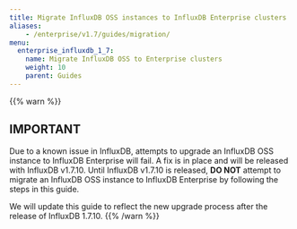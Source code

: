 ```yaml
---
title: Migrate InfluxDB OSS instances to InfluxDB Enterprise clusters
aliases:
    - /enterprise/v1.7/guides/migration/
menu:
  enterprise_influxdb_1_7:
    name: Migrate InfluxDB OSS to Enterprise clusters
    weight: 10
    parent: Guides
---
```


{{% warn %}}
## IMPORTANT
Due to a known issue in InfluxDB, attempts to upgrade an InfluxDB OSS instance to
InfluxDB Enterprise will fail.
A fix is in place and will be released with InfluxDB v1.7.10.
Until InfluxDB v1.7.10 is released, **DO NOT** attempt to migrate an InfluxDB OSS
instance to InfluxDB Enterprise by following the steps in this guide.

We will update this guide to reflect the new upgrade process after the release of InfluxDB 1.7.10.
{{% /warn %}}

<!-- The following guide has step-by-step instructions for migrating an InfluxDB open source (OSS)
instance into an InfluxDB Enterprise cluster.

{{% warn %}}
The process assumes that you already have a fully configured InfluxDB Enterprise cluster
of three or more meta nodes and zero or more data nodes. If you need instructions for meta node installation:
- [Production installation of meta nodes](/enterprise_influxdb/v1.7/production_installation/meta_node_installation/)
{{% /warn %}}

Please note that this migration process:

* Deletes all data from any data nodes that are already part of the InfluxDB Enterprise cluster
* Will transfer all users from the OSS instance to the InfluxDB Enterprise Cluster*
* Requires downtime for writes and reads for the OSS instance

{{% warn %}}
If you're using an InfluxDB Enterprise cluster version prior to 0.7.4, the
following steps will **not** transfer users from the OSS instance to the
InfluxDB Enterprise Cluster.
{{% /warn %}}

In addition, please refrain from creating a Global Admin user in the InfluxDB Enterprise Web Console before implementing these steps. If you’ve already created a Global Admin user, contact support.

## Modify the `/etc/hosts` file

Add the IP and hostname of the InfluxDB OSS instance to the
`/etc/hosts` file on all nodes in the InfluxDB Enterprise cluster.
Ensure that all cluster IPs and hostnames are also in the OSS
instance’s `/etc/hosts` file.

**Note:** All node hostnames must be completely resolvable by all
other nodes in the cluster. If you have DNS already setup in your
environment, then this step can be skipped.

## For all existing InfluxDB Enterprise data nodes:

### 1. Remove the data node from the InfluxDB Enterprise cluster

From a **meta** node in your InfluxDB Enterprise cluster, enter:

```bash
influxd-ctl remove-data <data_node_hostname>:8088
```

### 2. Delete any existing data

On each **data** node that you dropped from the cluster, enter:

```bash
sudo rm -rf /var/lib/influxdb/{meta,data,hh}
```

### 3. Create new directories

On each data node that you dropped from the cluster, enter:

```bash
sudo mkdir /var/lib/influxdb/{data,hh,meta}
```

To ensure the file permissions are correct please run:

```bash
sudo chown -R influxdb:influxdb /var/lib/influxdb
```

## For the InfluxDB OSS instance:

### 1. Stop all writes to the InfluxDB OSS instance

### 2. Stop the influxdb service on the InfluxDB OSS instance

On sysvinit systems, use the `service` command:

```bash
sudo service influxdb stop
```

On systemd systems, use the `systemctl` command:

```bash
sudo systemctl stop influxdb
```

Double check that the service is stopped (the following should return nothing):

```bash
ps ax | grep influxd
```

### 3. Remove the InfluxDB OSS package

On Debian and Ubuntu systems:

```bash
sudo apt-get remove influxdb
```

On RHEL and CentOS systems:

```bash
sudo yum remove influxdb
```

### 4. Update the binary

> **Note:** This step will overwrite your current configuration file.
If you have settings that you’d like to keep, please make a copy of your config file before running the following command.

#### Ubuntu and Debian (64-bit)

```bash
wget https://dl.influxdata.com/enterprise/releases/influxdb-data_1.7.9-c1.7.9_amd64.deb
sudo dpkg -i influxdb-data_1.7.9-c1.7.9_amd64.deb
```

#### RedHat and CentOS (64-bit)

```bash
wget https://dl.influxdata.com/enterprise/releases/influxdb-data-1.7.9_c1.7.9.x86_64.rpm
sudo yum localinstall influxdb-data-1.7.9_c1.7.9.x86_64.rpm
```

### 5. Update the configuration file

In `/etc/influxdb/influxdb.conf`, set:

* `hostname` to the full hostname of the data node
* `license-key` in the `[enterprise]` section to the license key you received on InfluxPortal **OR** `license-path`
in the `[enterprise]` section to the local path to the JSON license file you received from InfluxData.

{{% warn %}}
The `license-key` and `license-path` settings are mutually exclusive and one must remain set to the empty string.
{{% /warn %}}

```toml
# Hostname advertised by this host for remote addresses.  This must be resolvable by all
# other nodes in the cluster
hostname="<data-node-hostname>" #✨

[enterprise]
  # license-key and license-path are mutually exclusive, use only one and leave the other blank
  license-key = "<your_license_key>" #✨ mutually exclusive with license-path

  # license-key and license-path are mutually exclusive, use only one and leave the other blank
  license-path = "/path/to/readable/JSON.license.file" #✨ mutually exclusive with license-key
```

### 6. Start the data node

On sysvinit systems, use the `service` command:

```bash
sudo service influxdb start
```

On systemd systems, use the `systemctl` command:

```bash
sudo systemctl start influxdb
```

### 7. Add the node to the cluster

From a **meta** node in the cluster, run:

```bash
influxd-ctl add-data <data-node-hostname>:8088
```

You should see:

```bash
Added data node y at data-node-hostname:8088
```

Note: it may take a few minutes before the existing data become available in the cluster.

## Final steps

### 1. Add any data nodes that you removed from cluster back into the cluster

From a **meta** node in the InfluxDB Enterprise Cluster, run:

```bash
influxd-ctl add-data <the-hostname>:8088
```

Output:

```bash
Added data node y at the-hostname:8088
```

Finally verify that all nodes are now members of the cluster as expected:

```bash
influxd-ctl show
```

### 2. Rebalance the cluster

Increase the [replication factor](/enterprise_influxdb/v1.7/concepts/glossary/#replication-factor)
on all existing retention polices to the number of data nodes in your cluster.
You can do this with [ALTER RETENTION POLICY](/influxdb/v1.7/query_language/database_management/#modify-retention-policies-with-alter-retention-policy).

Next, [rebalance](/enterprise_influxdb/v1.7/guides/rebalance/) your cluster manually to meet the desired
replication factor for existing shards.

Finally, if you were using [Chronograf](/chronograf/latest/), you can
add your Enterprise instance as a new data source.  If you were not using
[Chronograf](/chronograf/latest/introduction/installation/), we recommend going through
the installation instructions and using it as your primary management UI for the instance. -->
